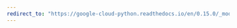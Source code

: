 ```yaml
---
redirect_to: "https://google-cloud-python.readthedocs.io/en/0.15.0/_modules/gcloud/pubsub/message.html"
---
```

